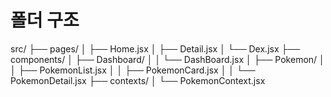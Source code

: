 <h1> 폴더 구조 </h1>
src/
├── pages/
│   ├── Home.jsx
│   ├── Detail.jsx
│   └── Dex.jsx
├── components/
│   ├── Dashboard/
│   │   └── DashBoard.jsx
│   ├── Pokemon/
│   │   ├── PokemonList.jsx
│   │   ├── PokemonCard.jsx
│   │   └── PokemonDetail.jsx
├── contexts/
│   └── PokemonContext.jsx
